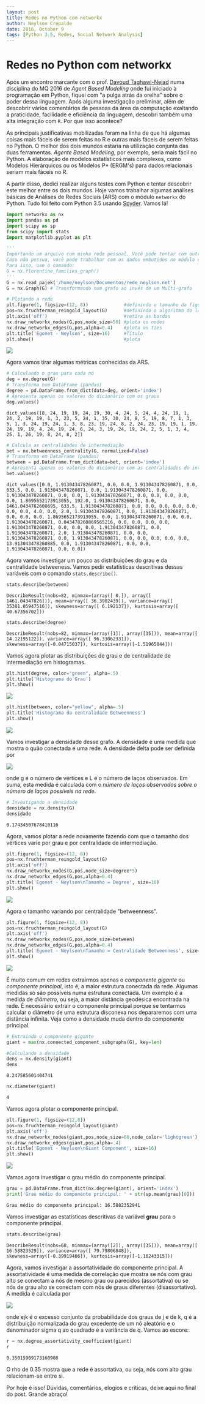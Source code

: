 ```yaml
---
layout: post
title: Redes no Python com networkx
author: Neylson Crepalde
date: 2016, October 9
tags: [Python 3.5, Redes, Social Network Analysis]
---
```


# Redes no Python com networkx

Após um encontro marcante com o prof. [Davoud Taghawi-Nejad](https://www.facebook.com/taghawinejad) numa disciplina do MQ 2016 de *Agent Based Modeling* onde fui iniciado à programação em Python, fiquei com "a pulga atrás da orelha" sobre o poder dessa linguagem. Após alguma investigação preliminar, além de descobrir vários comentários de pessoas da área da computação exaltando a praticidade, facilidade e eficiência da linguagem, descobri também uma alta integração com `R`. Por que isso acontece?

As principais justificativas mobilizadas foram na linha de que há algumas coisas mais fáceis de serem feitas no R e outras mais fáceis de serem feitas no Python. O melhor dos dois mundos estaria na utilização conjunta das duas ferramentas. *Agente Based Modeling*, por exemplo, seria mais fácil no Python. A elaboração de modelos estatísticos mais complexos, como Modelos Hierárquicos ou os Modelos P\* (ERGM's) para dados relacionais seriam mais fáceis no R.

A partir disso, dedici realizar alguns testes com Python e tentar descobrir este melhor entre os dois mundos. Hoje vamos trabalhar algumas análises básicas de Análises de Redes Sociais (ARS) com o módulo `networkx` do Python. Tudo foi feito com Python 3.5 usando [Spyder](https://pythonhosted.org/spyder/). Vamos lá!


```python
import networkx as nx
import pandas as pd
import scipy as sp
from scipy import stats
import matplotlib.pyplot as plt

'''
Importando um arquivo com minha rede pessoal. Você pode tentar com outro arquivo do Pajek (.net) que possuir.
Caso não possua, você pode trabalhar com os dados embutidos no módulo da rede de casamentos das famílias florentinas.
Para isso, use o comando:
G = nx.florentine_families_graph()
'''
G = nx.read_pajek('/home/neylson/Documentos/rede_neylson.net')
G = nx.Graph(G) # Transformando num grafo ao invés de um Multi-grafo

# Plotando a rede
plt.figure(1, figsize=(12, 8))             #definindo o tamanho da figura
pos=nx.fruchterman_reingold_layout(G)      #definindo o algoritmo do layout
plt.axis('off')                            #retira as bordas
nx.draw_networkx_nodes(G,pos,node_size=50) #plota os nodes
nx.draw_networkx_edges(G,pos,alpha=0.4)    #plota os ties
plt.title('Egonet - Neylson', size=16)     #Título
plt.show()                                 #plota
```


![](/img/redes_no_python/output_1_0.png)


Agora vamos tirar algumas métricas conhecidas da ARS.


```python
# Calculando o grau para cada nó
deg = nx.degree(G)
# Transforma num DataFrame (pandas)
degree = pd.DataFrame.from_dict(data=deg, orient='index')
# Apresenta apenas os valores do dicionário com os graus
deg.values()
```




    dict_values([8, 24, 19, 19, 24, 19, 30, 4, 24, 5, 24, 4, 24, 19, 1, 24, 2, 19, 19, 1, 3, 23, 5, 24, 1, 35, 30, 24, 8, 5, 19, 8, 7, 1, 3, 5, 1, 3, 24, 19, 24, 1, 3, 8, 23, 19, 24, 8, 2, 24, 23, 19, 19, 1, 19, 24, 19, 19, 4, 24, 19, 24, 6, 24, 3, 19, 24, 19, 24, 2, 5, 1, 3, 4, 25, 1, 26, 19, 8, 24, 8, 2])




```python
# Calcula as centralidades de intermediação
bet = nx.betweenness_centrality(G, normalized=False)
# Transforma em DataFrame (pandas)
between = pd.DataFrame.from_dict(data=bet, orient='index')
# Apresenta apenas os valores do dicionário com as centralidades de intermediação
bet.values()
```




    dict_values([0.0, 1.913043478260871, 0.0, 0.0, 1.913043478260871, 0.0, 633.5, 0.0, 1.913043478260871, 0.0, 1.913043478260871, 0.0, 1.913043478260871, 0.0, 0.0, 1.913043478260871, 0.0, 0.0, 0.0, 0.0, 0.0, 1.8695652173913055, 192.0, 1.913043478260871, 0.0, 1461.0434782608695, 633.5, 1.913043478260871, 0.0, 0.0, 0.0, 0.0, 0.0, 0.0, 0.0, 4.0, 0.0, 2.0, 1.913043478260871, 0.0, 1.913043478260871, 0.0, 0.0, 0.0, 1.8695652173913055, 0.0, 1.913043478260871, 0.0, 0.0, 1.913043478260871, 0.043478260869565216, 0.0, 0.0, 0.0, 0.0, 1.913043478260871, 0.0, 0.0, 0.0, 1.913043478260871, 0.0, 1.913043478260871, 2.0, 1.913043478260871, 0.0, 0.0, 1.913043478260871, 0.0, 1.913043478260871, 0.0, 0.0, 0.0, 0.0, 0.0, 13.913043478260885, 0.0, 1.913043478260871, 0.0, 0.0, 1.913043478260871, 0.0, 0.0])



Agora vamos investigar um pouco as distribuições do grau e da centralidade betweeness. Vamos pedir estatísticas descritivas dessas variáveis com o comando `stats.describe()`.


```python
stats.describe(between)
```




    DescribeResult(nobs=82, minmax=(array([ 0.]), array([ 1461.04347826])), mean=array([ 36.3902439]), variance=array([ 35381.05947516]), skewness=array([ 6.192137]), kurtosis=array([ 40.67356702]))




```python
stats.describe(degree)
```




    DescribeResult(nobs=82, minmax=(array([1]), array([35])), mean=array([ 14.12195122]), variance=array([ 96.33062331]), skewness=array([-0.04715037]), kurtosis=array([-1.51965044]))



Vamos agora plotar as distribuições de grau e de centralidade de intermediação em histogramas.


```python
plt.hist(degree, color="green", alpha=.5)
plt.title('Histograma do Grau')
plt.show()
```


![](/img/redes_no_python/output_9_0.png)



```python
plt.hist(between, color="yellow", alpha=.5)
plt.title('Histograma da centralidade Betweenness')
plt.show()
```


![](/img/redes_no_python/output_10_0.png)


Vamos investigar a densidade desse grafo. A densidade é uma medida que mostra o quão conectada é uma rede. A densidade delta pode ser definida por 

![](/img/redes_no_python/formula_densidade.png)

onde g é o número de vértices e L é o número de laços observados. Em suma, esta medida é calculada com o *número de laços observados sobre o número de laços possíveis na rede*. 


```python
# Investigando a densidade
densidade = nx.density(G)
densidade
```




    0.17434507678410116



Agora, vamos plotar a rede novamente fazendo com que o tamanho dos vértices varie por grau e por centralidade de intermediação.


```python
plt.figure(1, figsize=(12, 8))
pos=nx.fruchterman_reingold_layout(G)
plt.axis('off')
nx.draw_networkx_nodes(G,pos,node_size=degree*5)
nx.draw_networkx_edges(G,pos,alpha=0.4)
plt.title('Egonet - Neylson\nTamanho = Degree', size=16)
plt.show()
```


![](/img/redes_no_python/output_14_0.png)


Agora o tamanho variando por centralidade "betweenness".


```python
plt.figure(1, figsize=(12, 8))
pos=nx.fruchterman_reingold_layout(G)
plt.axis('off')
nx.draw_networkx_nodes(G,pos,node_size=between)
nx.draw_networkx_edges(G,pos,alpha=0.4)
plt.title('Egonet - Neylson\nTamanho = Centralidade Betweenness', size=16)
plt.show()
```


![](/img/redes_no_python/output_16_0.png)


É muito comum em redes extraírmos apenas o *componente gigante* ou *componente principal*, isto é, a maior estrutura conectada da rede. Algumas medidas só são possíveis numa estrutura conectada. Um exemplo é a medida de *diâmetro*, ou seja, a maior distância geodésica encontrada na rede. É necessário extrair o componente principal porque se tentarmos calcular o diâmetro de uma estrutura disconexa nos depararemos com uma distância infinita. Veja como a densidade muda dentro do componente principal.


```python
# Extraindo o componente gigante
giant = max(nx.connected_component_subgraphs(G), key=len)

#Calculando a densidade
dens = nx.density(giant)
dens
```




    0.247585601404741




```python
nx.diameter(giant)
```




    4



Vamos agora plotar o componente principal.


```python
plt.figure(1, figsize=(12,8))
pos=nx.fruchterman_reingold_layout(giant)
plt.axis('off')
nx.draw_networkx_nodes(giant,pos,node_size=60,node_color='lightgreen')
nx.draw_networkx_edges(giant,pos,alpha=.4)
plt.title('Egonet - Neylson\nGiant Component', size=16)
plt.show()
```


![](/img/redes_no_python/output_21_0.png)


Vamos agora investigar o grau médio do componente principal.


```python
grau = pd.DataFrame.from_dict(nx.degree(giant), orient='index')
print('Grau médio do componente principal: ' + str(sp.mean(grau)[0]))
```

    Grau médio do componente principal: 16.5882352941


Vamos investigar as estatísticas descritivas da variável **grau** para o componente principal.


```python
stats.describe(grau)
```




    DescribeResult(nobs=68, minmax=(array([2]), array([35])), mean=array([ 16.58823529]), variance=array([ 79.79806848]), skewness=array([-0.39919466]), kurtosis=array([-1.16243315]))



Agora, vamos investigar a assortatividade do componente principal. A assortatividade é uma medida de correlação que mostra se nós com grau alto se conectam a nós de mesmo grau ou parecidos (assortativa) ou se nós de grau alto se conectam com nós de graus diferentes (disassortativo). A medida é calculada por 

![](/img/redes_no_python/formula_rho.png)

onde ejk é o excesso conjunto da probabilidade dos graus de j e de k, q é a distribuição normalizada do grau excedente de um nó aleatório e o denominador sigma q ao quadrado é a variância de q. Vamos ao escore:


```python
r = nx.degree_assortativity_coefficient(giant)
r
```




    0.35015909173160908



O rho de 0.35 mostra que a rede é assortativa, ou seja, nós com alto grau relacionam-se entre si.

Por hoje é isso! Dúvidas, comentários, elogios e críticas, deixe aqui no final do post. Grande abraço!
